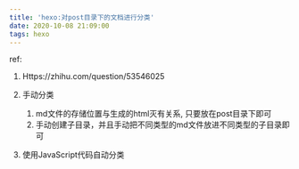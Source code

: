 ```yaml
---
title: 'hexo:对post目录下的文档进行分类'
date: 2020-10-08 21:09:00
tags: hexo
---
```


ref:

1. Https://zhihu.com/question/53546025



1. 手动分类
   1. md文件的存储位置与生成的html灭有关系, 只要放在post目录下即可
   2. 手动创建子目录，并且手动把不同类型的md文件放进不同类型的子目录即可
2. 使用JavaScript代码自动分类